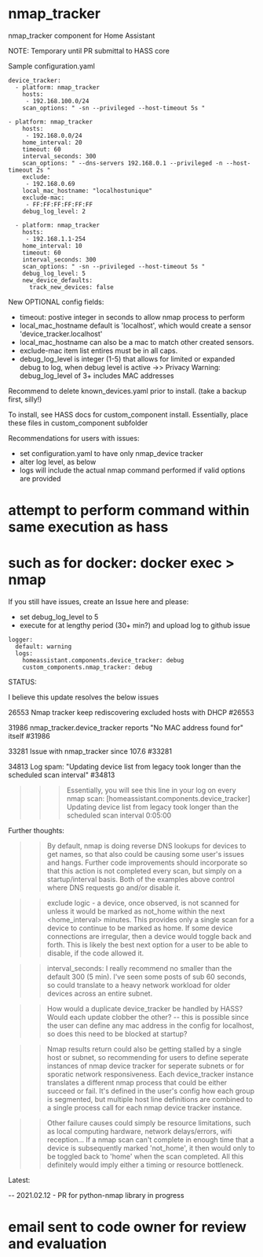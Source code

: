 # nmap_tracker
nmap_tracker component for Home Assistant

NOTE: Temporary until PR submittal to HASS core


Sample configuration.yaml

```
device_tracker:
  - platform: nmap_tracker
    hosts:
     - 192.168.100.0/24
    scan_options: " -sn --privileged --host-timeout 5s "
     
- platform: nmap_tracker
    hosts:
     - 192.168.0.0/24
    home_interval: 20
    timeout: 60
    interval_seconds: 300
    scan_options: " --dns-servers 192.168.0.1 --privileged -n --host-timeout 2s "
    exclude:
     - 192.168.0.69
    local_mac_hostname: "localhostunique"
    exclude-mac:
     - FF:FF:FF:FF:FF:FF
    debug_log_level: 2
    
  - platform: nmap_tracker
    hosts:
     - 192.168.1.1-254
    home_interval: 10
    timeout: 60
    interval_seconds: 300
    scan_options: " -sn --privileged --host-timeout 5s "
    debug_log_level: 5
    new_device_defaults:
      track_new_devices: false
```

New OPTIONAL config fields:

- timeout: postive integer in seconds to allow nmap process to perform
- local_mac_hostname default is 'localhost', which would create a sensor 'device_tracker.localhost'
- local_mac_hostname can also be a mac to match other created sensors.
- exclude-mac item list entires must be in all caps.
- debug_log_level is integer (1-5) that allows for limited or expanded debug to log, when debug level is active
->> Privacy Warning: debug_log_level of 3+ includes MAC addresses

Recommend to delete known_devices.yaml prior to install. (take a backup first, silly!)

To install, see HASS docs for custom_component install.
Essentially, place these files in custom_component subfolder

Recommendations for users with issues:
- set configuration.yaml to have only nmap_device tracker
- alter log level, as below
- logs will include the actual nmap command performed if valid options are provided
# attempt to perform command within same execution as hass
# such as for docker: docker exec <container-name>> nmap <options> <hosts>

If you still have issues, create an Issue here and please:
- set debug_log_level to 5
- execute for at lengthy period (30+ min?) and upload log to github issue
```
logger:
  default: warning
  logs:
    homeassistant.components.device_tracker: debug
    custom_components.nmap_tracker: debug
```

STATUS:

I believe this update resolves the below issues

26553
Nmap tracker keep rediscovering excluded hosts with DHCP #26553

31986
nmap_tracker.device_tracker reports "No MAC address found for" itself #31986

33281
Issue with nmap_tracker since 107.6 #33281

34813
Log spam: "Updating device list from legacy took longer than the scheduled scan interval" #34813

>>> Essentially, you will see this line in your log on every nmap scan:
[homeassistant.components.device_tracker] Updating device list from legacy took longer than the scheduled scan interval 0:05:00


Further thoughts:

>> By default, nmap is doing reverse DNS lookups for devices to get names, so that also could be causing some user's issues and hangs. Further code improvements should incorporate so that this action is not completed every scan, but simply on a startup/interval basis. Both of the examples above control where DNS requests go and/or disable it.

>> exclude logic - a device, once observed, is not scanned for unless it would be marked as not_home within the next <home_interval> minutes. This provides only a single scan for a device to continue to be marked as home. If some device connections are irregular, then a device would toggle back and forth. This is likely the best next option for a user to be able to disable, if the code allowed it.

>> interval_seconds: I really recommend no smaller than the default 300 (5 min). I've seen some posts of sub 60 seconds, so could translate to a heavy network workload for older devices across an entire subnet.

>> How would a duplicate device_tracker be handled by HASS? Would each update clobber the other?
-- this is possible since the user can define any mac address in the config for localhost, so does this need to be blocked at startup?

>> Nmap results return could also be getting stalled by a single host or subnet, so recommending for users to define seperate instances of nmap device tracker for seperate subnets or for sporatic network responsiveness. Each device_tracker instance translates a different nmap process that could be either succeed or fail. It's defined in the user's config how each group is segmented, but multiple host line definitions are combined to a single process call for each nmap device tracker instance.

>> Other failure causes could simply be resource limitations, such as local computing hardware, network delays/errors, wifi reception... If a nmap scan can't complete in enough time that a device is subsequently marked 'not_home', it then would only to be toggled back to 'home' when the scan completed. All this definitely would imply either a timing or resource bottleneck.


Latest:

-- 2021.02.12 - PR for python-nmap library in progress
# email sent to code owner for review and evaluation

